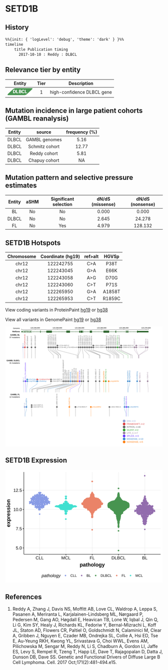 # SETD1B

## History
```mermaid
%%{init: { 'logLevel': 'debug', 'theme': 'dark' } }%%
timeline
    title Publication timing
      2017-10-10 : Reddy : DLBCL
```

## Relevance tier by entity

|Entity|Tier|Description               |
|:------:|:----:|--------------------------|
|![DLBCL](images/icons/DLBCL_tier1.png) |1   |high-confidence DLBCL gene|

## Mutation incidence in large patient cohorts (GAMBL reanalysis)

|Entity|source        |frequency (%)|
|:------:|:--------------:|:-------------:|
|DLBCL |GAMBL genomes | 5.16        |
|DLBCL |Schmitz cohort|12.77        |
|DLBCL |Reddy cohort  | 5.81        |
|DLBCL |Chapuy cohort |   NA        |

## Mutation pattern and selective pressure estimates

|Entity|aSHM|Significant selection|dN/dS (missense)|dN/dS (nonsense)|
|:------:|:----:|:---------------------:|:----------------:|:----------------:|
|BL    |No  |No                   |0.000           |  0.000         |
|DLBCL |No  |No                   |2.645           | 24.278         |
|FL    |No  |Yes                  |4.979           |128.132         |




 ## SETD1B Hotspots

| Chromosome |Coordinate (hg19) | ref>alt | HGVSp | 
 | :---:| :---: | :--: | :---: |
| chr12 | 122242755 | C>A | P38T |
| chr12 | 122243045 | G>A | E66K |
| chr12 | 122243058 | A>G | D70G |
| chr12 | 122243060 | C>T | P71S |
| chr12 | 122265950 | G>A | A1858T |
| chr12 | 122265953 | C>T | R1859C |

View coding variants in ProteinPaint [hg19](https://morinlab.github.io/LLMPP/GAMBL/SETD1B_protein.html)  or [hg38](https://morinlab.github.io/LLMPP/GAMBL/SETD1B_protein_hg38.html)

View all variants in GenomePaint [hg19](https://morinlab.github.io/LLMPP/GAMBL/SETD1B.html)  or [hg38](https://morinlab.github.io/LLMPP/GAMBL/SETD1B_hg38.html)

![](images/proteinpaint/SETD1B.svg)

## SETD1B Expression
![](images/gene_expression/SETD1B_by_pathology.svg)
<!-- ORIGIN: reddyGeneticFunctionalDrivers2017 -->
<!-- DLBCL: reddyGeneticFunctionalDrivers2017 -->

## References
1.  Reddy A, Zhang J, Davis NS, Moffitt AB, Love CL, Waldrop A, Leppa S, Pasanen A, Meriranta L, Karjalainen-Lindsberg ML, Nørgaard P, Pedersen M, Gang AO, Høgdall E, Heavican TB, Lone W, Iqbal J, Qin Q, Li G, Kim SY, Healy J, Richards KL, Fedoriw Y, Bernal-Mizrachi L, Koff JL, Staton AD, Flowers CR, Paltiel O, Goldschmidt N, Calaminici M, Clear A, Gribben J, Nguyen E, Czader MB, Ondrejka SL, Collie A, Hsi ED, Tse E, Au-Yeung RKH, Kwong YL, Srivastava G, Choi WWL, Evens AM, Pilichowska M, Sengar M, Reddy N, Li S, Chadburn A, Gordon LI, Jaffe ES, Levy S, Rempel R, Tzeng T, Happ LE, Dave T, Rajagopalan D, Datta J, Dunson DB, Dave SS. Genetic and Functional Drivers of Diffuse Large B Cell Lymphoma. Cell. 2017 Oct;171(2):481-494.e15. 
